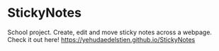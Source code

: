 # StickyNotes
School project. Create, edit and move sticky notes across a webpage. Check it out here! https://yehudaedelstien.github.io/StickyNotes
